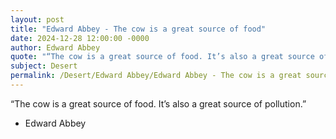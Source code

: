 ```yaml
---
layout: post
title: "Edward Abbey - The cow is a great source of food"
date: 2024-12-28 12:00:00 -0000
author: Edward Abbey
quote: "“The cow is a great source of food. It’s also a great source of pollution.”"
subject: Desert
permalink: /Desert/Edward Abbey/Edward Abbey - The cow is a great source of food
---
```


“The cow is a great source of food. It’s also a great source of pollution.”

- Edward Abbey

